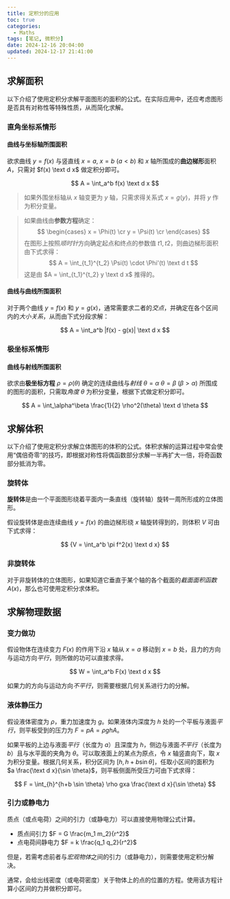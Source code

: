 ```yaml
---
title: 定积分的应用
toc: true
categories:
  - Maths
tags: [笔记, 微积分]
date: 2024-12-16 20:04:00
updated: 2024-12-17 21:41:00
---
```

## 求解面积

以下介绍了使用定积分求解平面图形的面积的公式。在实际应用中，还应考虑图形是否具有对称性等特殊性质，从而简化求解。

<!-- more -->

### 直角坐标系情形

#### 曲线与坐标轴所围面积

欲求曲线 $y = f(x)$ 与竖直线 $x=a, \ x=b \ (a<b)$ 和 $x$ 轴所围成的**曲边梯形**面积 $A$，只需对 $f(x) \text d x$ 做定积分即可。

$$
A = \int_a^b f(x) \text d x
$$

> 如果外围坐标轴从 $x$ 轴变更为 $y$ 轴，只需求得关系式 $x = g(y)$，并将 $y$ 作为积分变量。

> 如果曲线由**参数方程**确定：
> $$
> \begin{cases}
> x = \Phi(t) \cr
> y = \Psi(t) \cr
> \end{cases}
> $$
> 在图形上按照*顺时针*方向确定起点和终点的参数值 $t1,t2$，则曲边梯形面积由下式求得：
> $$
> A = \int_{t_1}^{t_2} \Psi(t) \cdot \Phi'(t) \text d t
> $$
> 这是由 $A = \int_{t_1}^{t_2} y \text d x$ 推得的。

#### 曲线与曲线所围面积

对于两个曲线 $y = f(x)$ 和 $y = g(x)$，通常需要求二者的*交点*，并确定在各个区间内的*大小关系*，从而由下式分段求解：

$$
A = \int_a^b |f(x) - g(x)| \text d x
$$

### 极坐标系情形

#### 曲线与射线所围面积

欲求由**极坐标方程** $\rho = \rho(\theta)$ 确定的连续曲线与*射线* $\theta = \alpha \ \theta = \beta \ (\beta > \alpha)$ 所围成的图形的面积，只需取*角度* $\theta$ 为积分变量，根据下式做定积分即可。

$$
A = \int_\alpha^\beta \frac{1}{2} \rho^2(\theta) \text d \theta
$$

## 求解体积

以下介绍了使用定积分求解立体图形的体积的公式。体积求解的运算过程中常会使用“偶倍奇零”的技巧，即根据对称性将偶函数部分求解一半再扩大一倍，将奇函数部分抵消为零。

### 旋转体

**旋转体**是由一个平面图形绕着平面内一条直线（旋转轴）旋转一周所形成的立体图形。

假设旋转体是由连续曲线 $y = f(x)$ 的曲边梯形绕 $x$ 轴旋转得到的，则体积 $V$ 可由下式求得：

$$
{V = \int_a^b \pi f^2(x) \text d x}
$$

### 非旋转体

对于非旋转体的立体图形，如果知道它垂直于某个轴的各个截面的*截面面积函数* $A(x)$，那么也可使用定积分求体积。

## 求解物理数据

### 变力做功

假设物体在连续变力 $F(x)$ 的作用下沿 $x$ 轴从 $x=a$ 移动到 $x=b$ 处，且力的方向与运动方向*平行*，则所做的功可以直接求得。

$$
W = \int_a^b F(x) \text d x
$$

如果力的方向与运动方向*不平行*，则需要根据几何关系进行力的分解。

### 液体静压力

假设液体密度为 $\rho$，重力加速度为 $g$。如果液体内深度为 $h$ 处的一个平板与液面*平行*，则平板受到的压力为 $F=pA=\rho ghA$。

如果平板的上边与液面*平行*（长度为 $a$）且深度为 $h$，侧边与液面*不平行*（长度为 $b$）且与水平面的夹角为 $\theta$。可以取液面上的某点为原点，令 $x$ 轴竖直向下，取 $x$ 为积分变量。根据几何关系，积分区间为 $[h, h+b \sin \theta]$，任取小区间的面积为 $a \frac{\text d x}{\sin \theta}$，则平板侧面所受压力可由下式求得：

$$
F = \int_{h}^{h+b \sin \theta} \rho gxa \frac{\text d x}{\sin \theta}
$$

### 引力或静电力

质点（或点电荷）之间的引力（或静电力）可以直接使用物理公式计算。

- 质点间引力 $F = G \frac{m_1 m_2}{r^2}$
- 点电荷间静电力 $F = k \frac{q_1 q_2}{r^2}$

但是，若需考虑前者与*宏观物体*之间的引力（或静电力），则需要使用定积分解决。

通常，会给出线密度（或电荷密度）关于物体上的点的位置的方程。使用该方程计算小区间的力并做积分即可。
